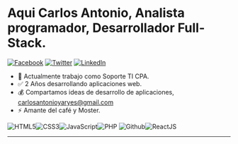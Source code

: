 # Aqui Carlos Antonio, Analista programador, Desarrollador Full-Stack.

[![Facebook](https://img.shields.io/badge/facebook-%231877F2.svg?&style=for-the-badge&logo=facebook&logoColor=white)](https://facebook.com/carlosantonioyaryes) [![Twitter](https://img.shields.io/badge/twitter-%231DA1F2.svg?&style=for-the-badge&logo=twitter&logoColor=white)](https://twitter.com/CarlosCYaryes) [![LinkedIn](https://img.shields.io/badge/linkedin-%230077B5.svg?&style=for-the-badge&logo=linkedin&logoColor=white)](https://linkedin.com/in/carlos-antonio-1b51121bb) 

- :muscle: Actualmente trabajo como Soporte TI CPA.
- :white_check_mark: 2 Años desarrollando aplicaciones web.
- :moneybag: Compartamos ideas de desarrollo de aplicaciones, carlosantonioyaryes@gmail.com
- :zap:  Amante del café y Moster.

![HTML5](https://img.icons8.com/color/30/html-5.png)![CSS3](https://img.icons8.com/color/30/css3.png)![JavaScript](https://img.icons8.com/color/30/javascript.png)![PHP](https://img.icons8.com/color/30/php.png) ![Github](https://img.icons8.com/material-outlined/30/github.png)![ReactJS](https://img.icons8.com/color/30/react-native.png)

---





